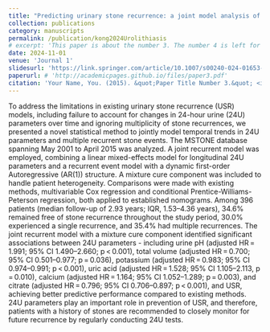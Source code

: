 ```yaml
---
title: "Predicting urinary stone recurrence: a joint model analysis of repeated 24-hour urine collections from the MSTONE database"
collection: publications
category: manuscripts
permalink: /publication/kong2024Urolithiasis
# excerpt: 'This paper is about the number 3. The number 4 is left for future work.'
date: 2024-11-01
venue: 'Journal 1'
slidesurl: 'https://link.springer.com/article/10.1007/s00240-024-01653-5'
paperurl: # 'http://academicpages.github.io/files/paper3.pdf'
citation: 'Your Name, You. (2015). &quot;Paper Title Number 3.&quot; <i>Journal 1</i>. 1(3).'
---
```


To address the limitations in existing urinary stone recurrence (USR) models, including failure to account for changes in 24-hour urine (24U) parameters over time and ignoring multiplicity of stone recurrences, we presented a novel statistical method to jointly model temporal trends in 24U parameters and multiple recurrent stone events. The MSTONE database spanning May 2001 to April 2015 was analyzed. A joint recurrent model was employed, combining a linear mixed-effects model for longitudinal 24U parameters and a recurrent event model with a dynamic first-order Autoregressive (AR(1)) structure. A mixture cure component was included to handle patient heterogeneity. Comparisons were made with existing methods, multivariable Cox regression and conditional Prentice-Williams-Peterson regression, both applied to established nomograms. Among 396 patients (median follow-up of 2.93 years; IQR, 1.53–4.36 years), 34.6% remained free of stone recurrence throughout the study period, 30.0% experienced a single recurrence, and 35.4% had multiple recurrences. The joint recurrent model with a mixture cure component identified significant associations between 24U parameters - including urine pH (adjusted HR = 1.991; 95% CI 1.490–2.660; p < 0.001), total volume (adjusted HR = 0.700; 95% CI 0.501–0.977; p = 0.036), potassium (adjusted HR = 0.983; 95% CI 0.974–0.991; p < 0.001), uric acid (adjusted HR = 1.528; 95% CI 1.105–2.113, p = 0.010), calcium (adjusted HR = 1.164; 95% CI 1.052–1.289; p = 0.003), and citrate (adjusted HR = 0.796; 95% CI 0.706–0.897; p < 0.001), and USR, achieving better predictive performance compared to existing methods. 24U parameters play an important role in prevention of USR, and therefore, patients with a history of stones are recommended to closely monitor for future recurrence by regularly conducting 24U tests.